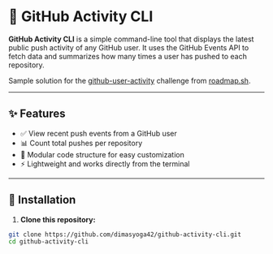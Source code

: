 # 🧰 GitHub Activity CLI
**GitHub Activity CLI** is a simple command-line tool that displays the latest public push activity of any GitHub user. It uses the GitHub Events API to fetch data and summarizes how many times a user has pushed to each repository.

Sample solution for the [github-user-activity](https://github.com/dimasyoga42/Github-activity) challenge from [roadmap.sh](https://roadmap.sh/).


---

## ✨ Features

- ✅ View recent push events from a GitHub user  
- 📊 Count total pushes per repository  
- 🧩 Modular code structure for easy customization  
- ⚡ Lightweight and works directly from the terminal  

---

## 🚀 Installation

1. **Clone this repository:**

```bash
git clone https://github.com/dimasyoga42/github-activity-cli.git
cd github-activity-cli
